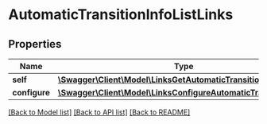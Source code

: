 # AutomaticTransitionInfoListLinks

## Properties
Name | Type | Description | Notes
------------ | ------------- | ------------- | -------------
**self** | [**\Swagger\Client\Model\LinksGetAutomaticTransitionsLink**](LinksGetAutomaticTransitionsLink.md) |  | 
**configure** | [**\Swagger\Client\Model\LinksConfigureAutomaticTransitionsLink**](LinksConfigureAutomaticTransitionsLink.md) |  | 

[[Back to Model list]](../README.md#documentation-for-models) [[Back to API list]](../README.md#documentation-for-api-endpoints) [[Back to README]](../README.md)



